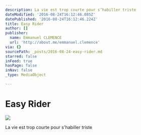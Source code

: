 ```yaml
---
description: La vie est trop courte pour s’habiller triste
dateModified: '2016-08-24T16:12:46.085Z'
datePublished: '2016-08-24T16:12:46.224Z'
title: Easy Rider
author: []
publisher:
  name: Emmanuel CLEMENCE
  url: 'http://about.me/emmanuel.clemence'
via: {}
sourcePath: _posts/2016-08-24-easy-rider.md
starred: false
inFeed: true
hasPage: false
inNav: false
_type: MediaObject

---
```

# Easy Rider
![](https://imgflo.herokuapp.com/graph/vahj1ThiexotieMo/250161cdb68274846d7047c9c8d30f60/croprotate.jpg?cropheight=2591&cropwidth=3872&degrees=0&input=https%3A%2F%2Fthe-grid-user-content.s3-us-west-2.amazonaws.com%2F25efa3b6-d945-4ae7-8826-9c8ce9272887.jpg&x=0&y=0)

La vie est trop courte pour s'habiller triste